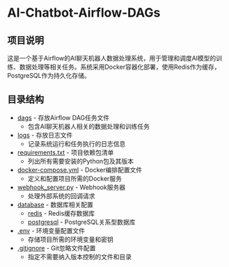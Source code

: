 # AI-Chatbot-Airflow-DAGs

## 项目说明

这是一个基于Airflow的AI聊天机器人数据处理系统，用于管理和调度AI模型的训练、数据处理等相关任务。系统采用Docker容器化部署，使用Redis作为缓存，PostgreSQL作为持久化存储。

## 目录结构

- [dags](./dags/readme.md) - 存放Airflow DAG任务文件
  - 包含AI聊天机器人相关的数据处理和训练任务
- [logs](./logs/readme.md) - 存放日志文件
  - 记录系统运行和任务执行的日志信息
- [requirements.txt](./requirements.txt) - 项目依赖包清单
  - 列出所有需要安装的Python包及其版本
- [docker-compose.yml](./docker-compose.yml) - Docker编排配置文件
  - 定义和配置项目所需的Docker服务
- [webhook_server.py](./webhook_server.py) - Webhook服务器
  - 处理外部系统的回调请求
- [database](./database) - 数据库相关配置
  - [redis](./database/redis/readme.md) - Redis缓存数据库
  - [postgresql](./database/postgresql/readme.md) - PostgreSQL关系型数据库
- [.env](./.env) - 环境变量配置文件
  - 存储项目所需的环境变量和密钥
- [.gitignore](./.gitignore) - Git忽略文件配置
  - 指定不需要纳入版本控制的文件和目录

